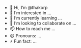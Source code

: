 - 👋 Hi, I’m @thakorp
- 👀 I’m interested in ...
- 🌱 I’m currently learning ...
- 💞️ I’m looking to collaborate on ...
- 📫 How to reach me ...
- 😄 Pronouns: ...
- ⚡ Fun fact: ...

<!---
thakorp/thakorp is a ✨ special ✨ repository because its `README.md` (this file) appears on your GitHub profile.
You can click the Preview link to take a look at your changes.
--->
